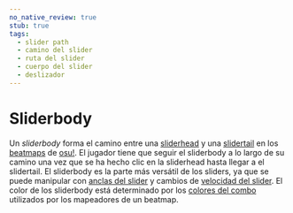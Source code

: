 ```yaml
---
no_native_review: true
stub: true
tags:
  - slider path
  - camino del slider
  - ruta del slider
  - cuerpo del slider
  - deslizador
---
```


# Sliderbody

Un *sliderbody* forma el camino entre una [sliderhead](/wiki/Gameplay/Hit_object/Slider/Sliderhead) y una [slidertail](/wiki/Gameplay/Hit_object/Slider/Slidertail) en los [beatmaps](/wiki/Beatmap) de [osu!](/wiki/Game_mode/osu!). El jugador tiene que seguir el sliderbody a lo largo de su camino una vez que se ha hecho clic en la sliderhead hasta llegar a el slidertail. El sliderbody es la parte más versátil de los sliders, ya que se puede manipular con [anclas del slider](/wiki/Gameplay/Hit_object/Slider/Slider_anchor) y cambios de [velocidad del slider](/wiki/Gameplay/Hit_object/Slider/Slider_velocity). El color de los sliderbody está determinado por los [colores del combo](/wiki/Beatmapping/Combo_colour) utilizados por los mapeadores de un beatmap.
